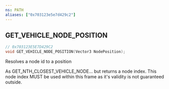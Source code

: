 ```yaml
---
ns: PATH
aliases: ["0x703123e5e7d429c2"]
---
```

## GET_VEHICLE_NODE_POSITION

```c
// 0x703123E5E7D429C2
void GET_VEHICLE_NODE_POSITION(Vector3 NodePosition);
```

Resolves a node id to a position

As GET_NTH_CLOSEST_VEHICLE_NODE... but returns a node index. This node index MUST be used within this frame as it's validity is not guaranteed outside.


